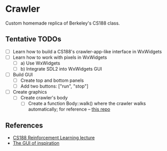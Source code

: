 # Crawler

Custom homemade replica of Berkeley's CS188 class.

## Tentative TODOs

- [ ] Learn how to build a CS188's crawler-app-like interface in WxWidgets
- [ ] Learn how to work with pixels in WxWidgets
  - [ ] a) Use WxWidgets
  - [ ] b) Integrate SDL2 into WxWidgets GUI
- [ ] Build GUI
  - [ ] Create top and bottom panels
  - [ ] Add two buttons: ["run", "stop"]
- [ ] Create graphics
  - [ ] Create crawler's body
    - [ ] Create a function Body::walk() where the crawler walks automatically; for reference – [this repo](https://github.com/rwwaskk/CS188-Berkeley/blob/master/reinforcement/crawler.py)

## References

- [CS188 Reinforcement Learning lecture](https://www.youtube.com/watch?v=TiXS7vROBEg&t=775s)
- [The GUI of inspiration](https://www.youtube.com/watch?v=PBjVn5OWK0k)
